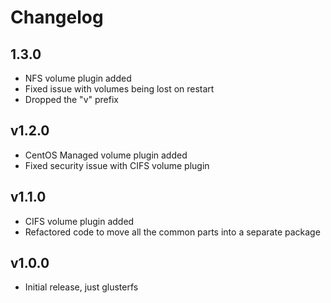 Changelog
=========

## 1.3.0

* NFS volume plugin added
* Fixed issue with volumes being lost on restart
* Dropped the "v" prefix

## v1.2.0

* CentOS Managed volume plugin added
* Fixed security issue with CIFS volume plugin

## v1.1.0

* CIFS volume plugin added
* Refactored code to move all the common parts into a separate package

## v1.0.0

* Initial release, just glusterfs
